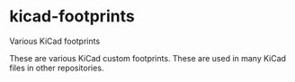 # kicad-footprints
Various KiCad footprints

These are various KiCad custom footprints. These are used in many KiCad files in other repositories.
